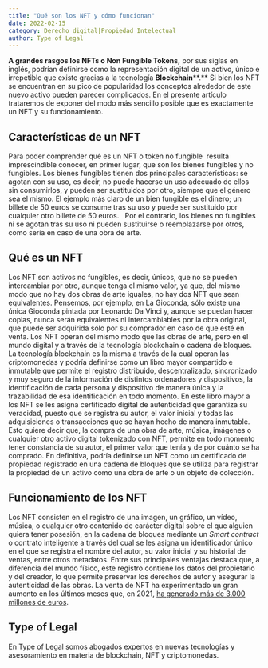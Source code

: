 ```yaml
---
title: "Qué son los NFT y cómo funcionan"
date: 2022-02-15
category: Derecho digital|Propiedad Intelectual
author: Type of Legal
---
```


**A grandes rasgos los NFTs o Non Fungible Tokens,** por sus siglas en inglés, podrían definirse como la representación digital de un activo, único e irrepetible que existe gracias a la tecnología **Blockchain****.** Si bien los NFT se encuentran en su pico de popularidad los conceptos alrededor de este nuevo activo pueden parecer complicados. En el presente artículo trataremos de exponer del modo más sencillo posible que es exactamente un NFT y su funcionamiento.

**Características de un NFT**
-----------------------------

Para poder comprender qué es un NFT o token no fungible  resulta imprescindible conocer, en primer lugar, que son los bienes fungibles y no fungibles. Los bienes fungibles tienen dos principales características: se agotan con su uso, es decir, no puede hacerse un uso adecuado de ellos sin consumirlos, y pueden ser sustituidos por otro, siempre que el género sea el mismo. El ejemplo más claro de un bien fungible es el dinero; un billete de 50 euros se consume tras su uso y puede ser sustituido por cualquier otro billete de 50 euros.   Por el contrario, los bienes no fungibles ni se agotan tras su uso ni pueden sustituirse o reemplazarse por otros, como sería en caso de una obra de arte.

**Qué es un NFT**
-----------------

Los NFT son activos no fungibles, es decir, únicos, que no se pueden intercambiar por otro, aunque tenga el mismo valor, ya que, del mismo modo que no hay dos obras de arte iguales, no hay dos NFT que sean equivalentes. Pensemos, por ejemplo, en La Gioconda, sólo existe una única Gioconda pintada por Leonardo Da Vinci y, aunque se puedan hacer copias, nunca serán equivalentes ni intercambiables por la obra original, que puede ser adquirida sólo por su comprador en caso de que esté en venta. Los NFT operan del mismo modo que las obras de arte, pero en el mundo digital y a través de la tecnología blockchain o cadena de bloques. La tecnología blockchain es la misma a través de la cual operan las criptomonedas y podría definirse como un libro mayor compartido e inmutable que permite el registro distribuido, descentralizado, sincronizado y muy seguro de la información de distintos ordenadores y dispositivos, la identificación de cada persona y dispositivo de manera única y la trazabilidad de esa identificación en todo momento. En este libro mayor a los NFT se les asigna certificado digital de autenticidad que garantiza su veracidad, puesto que se registra su autor, el valor inicial y todas las adquisiciones o transacciones que se hayan hecho de manera inmutable. Esto quiere decir que, la compra de una obra de arte, música, imágenes o cualquier otro activo digital tokenizado con NFT, permite en todo momento tener constancia de su autor, el primer valor que tenía y de por cuánto se ha comprado. En definitiva, podría definirse un NFT como un certificado de propiedad registrado en una cadena de bloques que se utiliza para registrar la propiedad de un activo como una obra de arte o un objeto de colección.

**Funcionamiento de los NFT**
-----------------------------

Los NFT consisten en el registro de una imagen, un gráfico, un vídeo, música, o cualquier otro contenido de carácter digital sobre el que alguien quiera tener posesión, en la cadena de bloques mediante un _Smart contract_ o contrato inteligente a través del cual se les asigna un identificador único en el que se registra el nombre del autor, su valor inicial y su historial de ventas, entre otros metadatos. Entre sus principales ventajas destaca que, a diferencia del mundo físico, este registro contiene los datos del propietario y del creador, lo que permite preservar los derechos de autor y asegurar la autenticidad de las obras. La venta de NFT ha experimentado un gran aumento en los últimos meses que, en 2021, [ha generado más de 3.000 millones de euros](https://www.elmundo.es/cultura/2021/10/26/6176dc1efc6c837b448b461b.html).

**Type of Legal**
-----------------

En Type of Legal somos abogados expertos en nuevas tecnologías y asesoramiento en materia de blockchain, NFT y criptomonedas.
